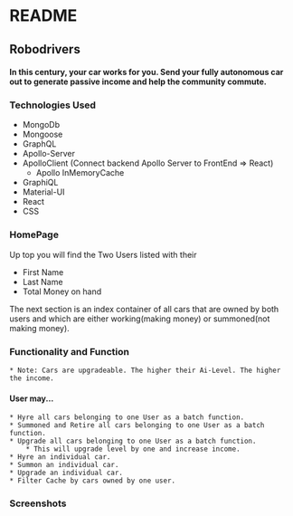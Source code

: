 # README
## Robodrivers

#### In this century, your car works for you. Send your fully autonomous car out to generate passive income and help the community commute.

### Technologies Used
 * MongoDb 
 * Mongoose
 * GraphQL
 * Apollo-Server
 * ApolloClient (Connect backend Apollo Server to FrontEnd => React)
   * Apollo InMemoryCache
 * GraphiQL
 * Material-UI
 * React
 * CSS

### HomePage 
 
 Up top you will find the Two Users listed with their 
 * First Name
 * Last Name
 * Total Money on hand

 The next section is an index container of all cars that are owned by both users
 and which are either working(making money) or summoned(not making money).

### Functionality and Function
    * Note: Cars are upgradeable. The higher their Ai-Level. The higher the income.
 #### User may...
    * Hyre all cars belonging to one User as a batch function.
    * Summoned and Retire all cars belonging to one User as a batch function.
    * Upgrade all cars belonging to one User as a batch function.
        * This will upgrade level by one and increase income.
    * Hyre an individual car.
    * Summon an individual car.
    * Upgrade an individual car.
    * Filter Cache by cars owned by one user.

### Screenshots



